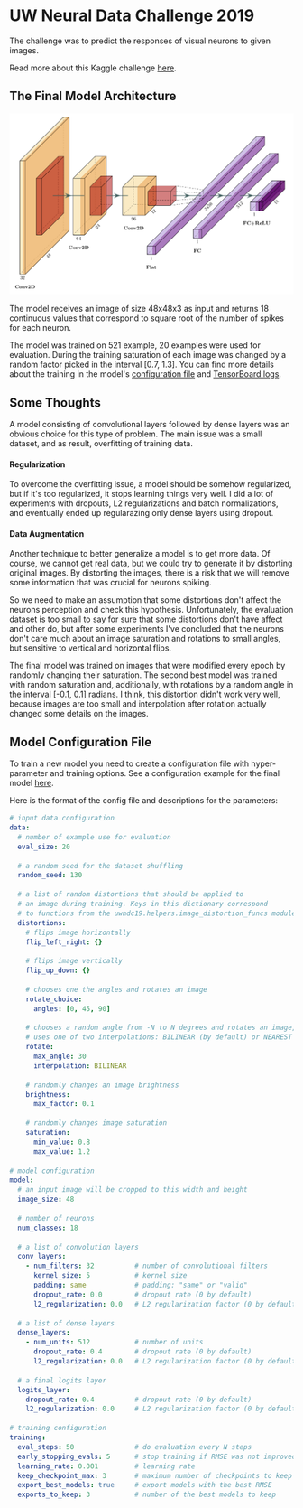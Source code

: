 # UW Neural Data Challenge 2019

The challenge was to predict the responses of visual neurons to given images.

Read more about this Kaggle challenge [here](https://www.kaggle.com/c/uwndc19).

## The Final Model Architecture

![Model Architecture](final_model.png)

The model receives an image of size 48x48x3 as input and returns 18 continuous 
values that correspond to square root of the number of spikes for each neuron.

The model was trained on 521 example, 20 examples were used for evaluation. During 
the training saturation of each image was changed by a random factor picked in the interval [0.7, 1.3].
You can find more details about the training in the model's [configuration file](configs/multiclass/final-model.yaml) 
and [TensorBoard logs]().

## Some Thoughts

A model consisting of convolutional layers followed by dense layers was an obvious choice for this type of problem.
The main issue was a small dataset, and as result, overfitting of training data.

#### Regularization

To overcome the overfitting issue, a model should be somehow regularized, but if it's too regularized, it stops 
learning things very well. I did a lot of experiments with dropouts, L2 regularizations and batch 
normalizations, and eventually ended up regularazing only dense layers using dropout.

#### Data Augmentation

Another technique to better generalize a model is to get more data. Of course, we cannot get real data, but we 
could try to generate it by distorting original images. By distorting the images, there is a risk that we will 
remove some information that was crucial for neurons spiking.

So we need to make an assumption that some distortions don't affect the neurons perception and check this hypothesis.
Unfortunately, the evaluation dataset is too small to say for sure that some distortions don't have affect
and other do, but after some experiments I've concluded that the neurons don't care much about an image 
saturation and rotations to small angles, but sensitive to vertical and horizontal flips.

The final model was trained on images that were modified every epoch by randomly changing their saturation. The 
second best model was trained with random saturation and, additionally, with rotations by a random angle in the 
interval [-0.1, 0.1] radians. I think, this distortion didn't work very well, because images are too small and 
interpolation after rotation actually changed some details on the images.


## Model Configuration File

To train a new model you need to create a configuration file with hyper-parameter and training options. 
See a configuration example for the final model [here](configs/multiclass/final-model.yaml).

Here is the format of the config file and descriptions for the parameters:

```yaml
# input data configuration
data:
  # number of example use for evaluation
  eval_size: 20
  
  # a random seed for the dataset shuffling
  random_seed: 130
  
  # a list of random distortions that should be applied to
  # an image during training. Keys in this dictionary correspond
  # to functions from the uwndc19.helpers.image_distortion_funcs module
  distortions:
    # flips image horizontally
    flip_left_right: {}
    
    # flips image vertically
    flip_up_down: {}
    
    # chooses one the angles and rotates an image
    rotate_choice:
      angles: [0, 45, 90]
      
    # chooses a random angle from -N to N degrees and rotates an image,
    # uses one of two interpolations: BILINEAR (by default) or NEAREST
    rotate:
      max_angle: 30
      interpolation: BILINEAR

    # randomly changes an image brightness
    brightness:
      max_factor: 0.1
      
    # randomly changes image saturation
    saturation:
      min_value: 0.8
      max_value: 1.2

# model configuration
model:
  # an input image will be cropped to this width and height
  image_size: 48

  # number of neurons
  num_classes: 18

  # a list of convolution layers
  conv_layers:
    - num_filters: 32          # number of convolutional filters
      kernel_size: 5           # kernel size
      padding: same            # padding: "same" or "valid"
      dropout_rate: 0.0        # dropout rate (0 by default)
      l2_regularization: 0.0   # L2 regularization factor (0 by default)

  # a list of dense layers
  dense_layers:
    - num_units: 512           # number of units
      dropout_rate: 0.4        # dropout rate (0 by default)
      l2_regularization: 0.0   # L2 regularization factor (0 by default)

  # a final logits layer
  logits_layer:
    dropout_rate: 0.4          # dropout rate (0 by default)
    l2_regularization: 0.0     # L2 regularization factor (0 by default)

# training configuration
training:
  eval_steps: 50               # do evaluation every N steps
  early_stopping_evals: 5      # stop training if RMSE was not improved after N evaluations
  learning_rate: 0.001         # learning rate
  keep_checkpoint_max: 3       # maximum number of checkpoints to keep
  export_best_models: true     # export models with the best RMSE
  exports_to_keep: 3           # number of the best models to keep
```
